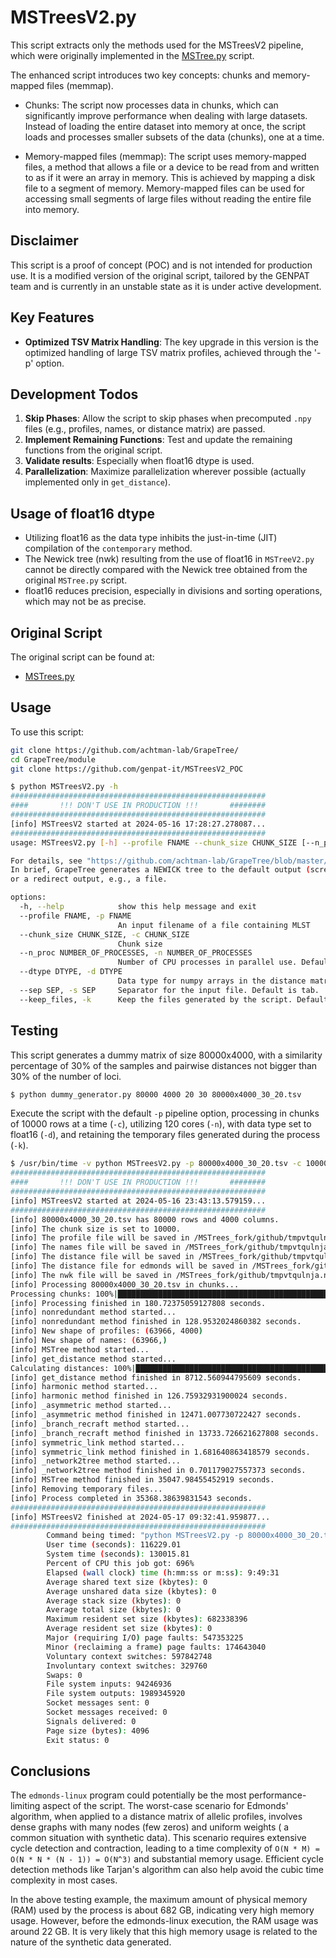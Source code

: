 # MSTreesV2.py

This script extracts only the methods used for the MSTreesV2 pipeline, which were originally implemented in the [MSTree.py](https://github.com/achtman-lab/GrapeTree/blob/master/module/MSTrees.py) script.

The enhanced script introduces two key concepts: chunks and memory-mapped files (memmap).

* Chunks: The script now processes data in chunks, which can significantly improve performance when dealing with large datasets. Instead of loading the entire dataset into memory at once, the script loads and processes smaller subsets of the data (chunks), one at a time.

* Memory-mapped files (memmap): The script uses memory-mapped files, a method that allows a file or a device to be read from and written to as if it were an array in memory. This is achieved by mapping a disk file to a segment of memory. Memory-mapped files can be used for accessing small segments of large files without reading the entire file into memory.

## Disclaimer
This script is a proof of concept (POC) and is not intended for production use. It is a modified version of the original script, tailored by the GENPAT team and is currently in an unstable state as it is under active development.

## Key Features
- **Optimized TSV Matrix Handling**: The key upgrade in this version is the optimized handling of large TSV matrix profiles, achieved through the '-p' option.

## Development Todos
1. **Skip Phases**: Allow the script to skip phases when precomputed `.npy` files (e.g., profiles, names, or distance matrix) are passed.
2. **Implement Remaining Functions**: Test and update the remaining functions from the original script.
3. **Validate results**: Especially when float16 dtype is used.
4. **Parallelization**: Maximize parallelization wherever possible (actually implemented only in `get_distance`).

## Usage of float16 dtype
* Utilizing float16 as the data type inhibits the just-in-time (JIT) compilation of the `contemporary` method.
* The Newick tree (nwk) resulting from the use of float16 in `MSTreeV2.py` cannot be directly compared with the Newick tree obtained from the original `MSTree.py` script.
* float16 reduces precision, especially in divisions and sorting operations, which may not be as precise.




## Original Script
The original script can be found at:
- [MSTrees.py](https://github.com/achtman-lab/GrapeTree/blob/master/module/MSTrees.py)

## Usage

To use this script:
```bash
git clone https://github.com/achtman-lab/GrapeTree/
cd GrapeTree/module
git clone https://github.com/genpat-it/MSTreesV2_POC
```

```bash
$ python MSTreesV2.py -h
#########################################################
####       !!! DON'T USE IN PRODUCTION !!!       ########
#########################################################
[info] MSTreesV2 started at 2024-05-16 17:28:27.278087...
#########################################################
usage: MSTreesV2.py [-h] --profile FNAME --chunk_size CHUNK_SIZE [--n_proc NUMBER_OF_PROCESSES] [--dtype DTYPE] [--sep SEP] [--keep_files]

For details, see "https://github.com/achtman-lab/GrapeTree/blob/master/README.md".
In brief, GrapeTree generates a NEWICK tree to the default output (screen) 
or a redirect output, e.g., a file. 

options:
  -h, --help            show this help message and exit
  --profile FNAME, -p FNAME
                        An input filename of a file containing MLST
  --chunk_size CHUNK_SIZE, -c CHUNK_SIZE
                        Chunk size
  --n_proc NUMBER_OF_PROCESSES, -n NUMBER_OF_PROCESSES
                        Number of CPU processes in parallel use. Default is half of available cores.
  --dtype DTYPE, -d DTYPE
                        Data type for numpy arrays in the distance matrix. Provide 16 for np.float16. Default is np.float32.
  --sep SEP, -s SEP     Separator for the input file. Default is tab.
  --keep_files, -k      Keep the files generated by the script. Default is True.
```

## Testing

This script generates a dummy matrix of size 80000x4000, with a similarity percentage of 30% of the samples and pairwise distances not bigger than 30% of the number of loci.

```bash
$ python dummy_generator.py 80000 4000 20 30 80000x4000_30_20.tsv
```

Execute the script with the default `-p` pipeline option, processing in chunks of 10000 rows at a time (`-c`), utilizing 120 cores (`-n`), with data type set to float16 (`-d`), and retaining the temporary files generated during the process (`-k`).

```bash
$ /usr/bin/time -v python MSTreesV2.py -p 80000x4000_30_20.tsv -c 10000 -n 150 -d 32
#########################################################
####       !!! DON'T USE IN PRODUCTION !!!       ########
#########################################################
[info] MSTreesV2 started at 2024-05-16 23:43:13.579159...
#########################################################
[info] 80000x4000_30_20.tsv has 80000 rows and 4000 columns.
[info] The chunk size is set to 10000.
[info] The profile file will be saved in /MSTrees_fork/github/tmpvtqulnja.prof.npy.
[info] The names file will be saved in /MSTrees_fork/github/tmpvtqulnja.names.npy.
[info] The distance file will be saved in /MSTrees_fork/github/tmpvtqulnja.dist.npy.
[info] The distance file for edmonds will be saved in /MSTrees_fork/github/tmpvtqulnja.dist.list
[info] The nwk file will be saved in /MSTrees_fork/github/tmpvtqulnja.nwk
[info] Processing 80000x4000_30_20.tsv in chunks...
Processing chunks: 100%|███████████████████████████████████████████████████████████████████████████████| 8/8 [02:54<00:00, 21.79s/it]
[info] Processing finished in 180.72375059127808 seconds.
[info] nonredundant method started...
[info] nonredundant method finished in 128.9532024860382 seconds.
[info] New shape of profiles: (63966, 4000)
[info] New shape of names: (63966,)
[info] MSTree method started...
[info] get_distance method started...
Calculating distances: 100%|█████████████████████████████████████████████████████████████████████| 150/150 [2:25:10<00:00, 58.07s/it]
[info] get_distance method finished in 8712.560944795609 seconds.
[info] harmonic method started...
[info] harmonic method finished in 126.75932931900024 seconds.
[info] _asymmetric method started...
[info] _asymmetric method finished in 12471.007730722427 seconds.
[info] _branch_recraft method started...
[info] _branch_recraft method finished in 13733.726621627808 seconds.
[info] symmetric_link method started...
[info] symmetric_link method finished in 1.681640863418579 seconds.
[info] _network2tree method started...
[info] _network2tree method finished in 0.701179027557373 seconds.
[info] MSTree method finished in 35047.98455452919 seconds.
[info] Removing temporary files...
[info] Process completed in 35368.38639831543 seconds.
#########################################################
[info] MSTreesV2 finished at 2024-05-17 09:32:41.959877...
#########################################################
        Command being timed: "python MSTreesV2.py -p 80000x4000_30_20.tsv -c 10000 -n 150 -d 32"
        User time (seconds): 116229.01
        System time (seconds): 130015.81
        Percent of CPU this job got: 696%
        Elapsed (wall clock) time (h:mm:ss or m:ss): 9:49:31
        Average shared text size (kbytes): 0
        Average unshared data size (kbytes): 0
        Average stack size (kbytes): 0
        Average total size (kbytes): 0
        Maximum resident set size (kbytes): 682338396
        Average resident set size (kbytes): 0
        Major (requiring I/O) page faults: 547353225
        Minor (reclaiming a frame) page faults: 174643040
        Voluntary context switches: 597842748
        Involuntary context switches: 329760
        Swaps: 0
        File system inputs: 94246936
        File system outputs: 1989345920
        Socket messages sent: 0
        Socket messages received: 0
        Signals delivered: 0
        Page size (bytes): 4096
        Exit status: 0
```




## Conclusions

The `edmonds-linux` program could potentially be the most performance-limiting aspect of the script. The worst-case scenario for Edmonds' algorithm, when applied to a distance matrix of allelic profiles, involves dense graphs with many nodes (few zeros) and uniform weights ( a common situation with synthetic data). This scenario requires extensive cycle detection and contraction, leading to a time complexity of `O(N * M) = O(N * N * (N - 1)) = O(N^3)` and substantial memory usage.
Efficient cycle detection methods like Tarjan's algorithm can also help avoid the cubic time complexity in most cases.

In the above testing example, the maximum amount of physical memory (RAM) used by the process is about 682 GB, indicating very high memory usage. However, before the edmonds-linux execution, the RAM usage was around 22 GB. It is very likely that this high memory usage is related to the nature of the synthetic data generated.